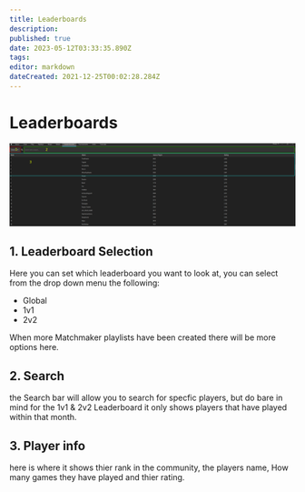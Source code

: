 ```yaml
---
title: Leaderboards
description: 
published: true
date: 2023-05-12T03:33:35.890Z
tags: 
editor: markdown
dateCreated: 2021-12-25T00:02:28.284Z
---
```


# Leaderboards

![leaderboardspng.png](/leaderboardspng.png)

## 1. Leaderboard Selection
Here you can set which leaderboard you want to look at, you can select from the drop down menu the following:
- Global
- 1v1
- 2v2

When more Matchmaker playlists have been created there will be more options here.

## 2. Search
the Search bar will allow you to search for specfic players, but do bare in mind for the 1v1 & 2v2 Leaderboard it only shows players that have played within that month.

## 3. Player info
here is where it shows thier rank in the community, the players name, How many games they have played and thier rating.
